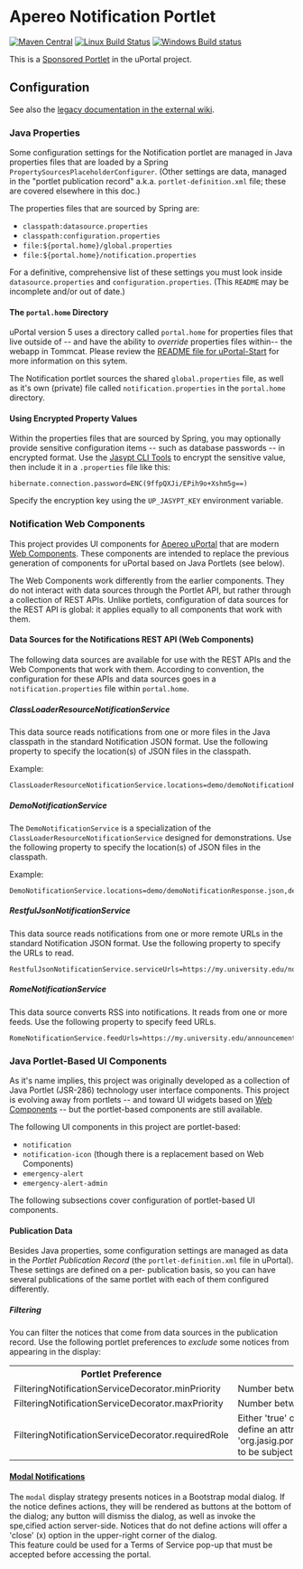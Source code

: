 # Apereo Notification Portlet

[![Maven Central](https://maven-badges.herokuapp.com/maven-central/org.jasig.portlet.notification/notification-portlet-parent/badge.svg)](https://maven-badges.herokuapp.com/maven-central/org.jasig.portlet.notification/notification-portlet-parent)
[![Linux Build Status](https://travis-ci.org/Jasig/NotificationPortlet.svg?branch=master)](https://travis-ci.org/Jasig/NotificationPortlet)
[![Windows Build status](https://ci.appveyor.com/api/projects/status/we2hk9cv24f47oao/branch/master?svg=true)](https://ci.appveyor.com/project/ChristianMurphy/notificationportlet/branch/master)

This is a [Sponsored Portlet][] in the uPortal project.

## Configuration

See also the [legacy documentation in the external wiki][].

### Java Properties

Some configuration settings for the Notification portlet are managed in Java properties files that
are loaded by a Spring `PropertySourcesPlaceholderConfigurer`.  (Other settings are data, managed in
the "portlet publication record" a.k.a. `portlet-definition.xml` file;  these are covered elsewhere
in this doc.)

The properties files that are sourced by Spring are:

  - `classpath:datasource.properties`
  - `classpath:configuration.properties`
  - `file:${portal.home}/global.properties`
  - `file:${portal.home}/notification.properties`

For a definitive, comprehensive list of these settings you must look inside `datasource.properties`
and `configuration.properties`.  (This `README` may be incomplete and/or out of date.)

#### The `portal.home` Directory

uPortal version 5 uses a directory called `portal.home` for properties files that live outside of
-- and have the ability to _override_ properties files within-- the webapp in Tommcat.  Please
review the [README file for uPortal-Start][] for more information on this sytem.

The Notification portlet sources the shared `global.properties` file, as well as it's own (private)
file called `notification.properties` in the `portal.home` directory.

#### Using Encrypted Property Values

Within the properties files that are sourced by Spring, you may optionally provide sensitive
configuration items -- such as database passwords -- in encrypted format.  Use the
[Jasypt CLI Tools][] to encrypt the sensitive value, then include it in a `.properties` file
like this:

```
hibernate.connection.password=ENC(9ffpQXJi/EPih9o+Xshm5g==)
```

Specify the encryption key using the `UP_JASYPT_KEY` environment variable.

### Notification Web Components

This project provides UI components for [Apereo uPortal][] that are modern [Web Components][].
These components are intended to replace the previous generation of components for uPortal based on
Java Portlets (see below).

The Web Components work differently from the earlier components.  They do not interact with data
sources through the Portlet API, but rather through a collection of REST APIs.  Unlike portlets,
configuration of data sources for the REST API is global:  it applies equally to all components that
work with them.

#### Data Sources for the Notifications REST API (Web Components)

The following data sources are available for use with the REST APIs and the Web Components that work
with them.  According to convention, the configuration for these APIs and data sources goes in a
`notification.properties` file within `portal.home`.

##### ClassLoaderResourceNotificationService

This data source reads notifications from one or more files in the Java classpath in the standard
Notification JSON format.  Use the following property to specify the location(s) of JSON files in
the classpath.

Example:

```properties
ClassLoaderResourceNotificationService.locations=demo/demoNotificationResponse.json,demo/demoNotificationResponse2.json
```

##### DemoNotificationService

The `DemoNotificationService` is a specialization of the `ClassLoaderResourceNotificationService`
designed for demonstrations.  Use the following property to specify the location(s) of JSON files in
the classpath.

Example:

```properties
DemoNotificationService.locations=demo/demoNotificationResponse.json,demo/demoNotificationResponse2.json
```

##### RestfulJsonNotificationService

This data source reads notifications from one or more remote URLs in the standard Notification JSON
format.  Use the following property to specify the URLs to read.

```properties
RestfulJsonNotificationService.serviceUrls=https://my.university.edu/notifications
```

##### RomeNotificationService

This data source converts RSS into notifications.  It reads from one or more feeds.  Use the
following property to specify feed URLs.

```properties
RomeNotificationService.feedUrls=https://my.university.edu/announcements/rss
```

### Java Portlet-Based UI Components

As it's name implies, this project was originally developed as a collection of Java Portlet
(JSR-286) technology user interface components.  This project is evolving away from portlets -- and
toward UI widgets based on [Web Components][] -- but the portlet-based components are still
available.

The following UI components in this project are portlet-based:

  - `notification`
  - `notification-icon` (though there is a replacement based on Web Components)
  - `emergency-alert`
  - `emergency-alert-admin`

The following subsections cover configuration of portlet-based UI components.

#### Publication Data

Besides Java properties, some configuration settings are managed as data in the _Portlet Publication
Record_ (the `portlet-definition.xml` file in uPortal).  These settings are defined on a per-
publication basis, so you can have several publications of the same portlet with each of them
configured differently.

##### Filtering

You can filter the notices that come from data sources in the publication record.  Use the following
portlet preferences to _exclude_ some notices from appearing in the display:

<table>
  <tr>
    <th>Portlet Preference</th>
    <th>Possible Value(s)</th>
  </tr>
  <tr>
    <td>FilteringNotificationServiceDecorator.minPriority</td>
    <td>Number between 1 and 5</td>
  </tr>
  <tr>
    <td>FilteringNotificationServiceDecorator.maxPriority</td>
    <td>Number between 1 and 5</td>
  </tr>
  <tr>
    <td>FilteringNotificationServiceDecorator.requiredRole</td>
    <td>
      Either 'true' or 'false'; a value of 'true' enables role checking, but a notice must define an
      attribute named 'org.jasig.portlet.notice.service.filter.RequiredRoleNotificationFilter.requiredRole'
      to be subject to filtering.
    </td>
  </tr>
</table>

#### [Modal Notifications][]

The `modal` display strategy presents notices in a Bootstrap modal dialog.  If the notice
defines actions, they will be rendered as buttons at the bottom of the dialog;  any button
will dismiss the dialog, as well as invoke the spe,cified action server-side.  Notices that
do not define actions will offer a 'close' (x) option in the upper-right corner of the dialog.  
This feature could be used for a Terms of Service pop-up that must be accepted before
accessing the portal.

[Sponsored Portlet]: https://wiki.jasig.org/display/PLT/Jasig+Sponsored+Portlets
[legacy documentation in the external wiki]: https://wiki.jasig.org/pages/viewpage.action?pageId=47875986
[README file for uPortal-Start]: https://github.com/Jasig/uPortal-start/blob/master/README.md
[Jasypt CLI Tools]: http://www.jasypt.org/cli.html
[Apereo uPortal]: https://github.com/jasig/uPortal
[Web Components]: https://www.webcomponents.org/
[Modal Notifications]: notification-portlet-webapp/docs/modal.md

